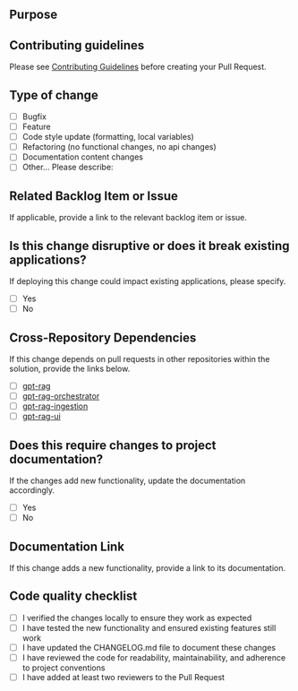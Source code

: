 ## Purpose

<!-- Describe the intention of the changes being proposed. What problem does it solve or functionality does it add? -->

## Contributing guidelines

Please see [Contributing Guidelines](../CONTRIBUTING.md) before creating your Pull Request.

## Type of change

- [ ] Bugfix
- [ ] Feature
- [ ] Code style update (formatting, local variables)
- [ ] Refactoring (no functional changes, no api changes)
- [ ] Documentation content changes
- [ ] Other... Please describe:

## Related Backlog Item or Issue

If applicable, provide a link to the relevant backlog item or issue.

<!-- Example: https://github.com/placerda/gpt-rag-orchestrator/issues/123 -->

## Is this change disruptive or does it break existing applications?

If deploying this change could impact existing applications, please specify.

- [ ] Yes
- [ ] No

## Cross-Repository Dependencies

If this change depends on pull requests in other repositories within the solution, provide the links below.

- [ ] [gpt-rag](https://github.com/azure/gpt-rag)
- [ ] [gpt-rag-orchestrator](https://github.com/azure/gpt-rag-orchestrator)
- [ ] [gpt-rag-ingestion](https://github.com/azure/gpt-rag-ingestion)
- [ ] [gpt-rag-ui](https://github.com/azure/gpt-rag-ui)

## Does this require changes to project documentation?

If the changes add new functionality, update the documentation accordingly.

- [ ] Yes
- [ ] No

## Documentation Link

If this change adds a new functionality, provide a link to its documentation.

<!-- Example: https://github.com/placerda/gpt-rag-orchestrator/wiki/New-Feature-Guide -->

## Code quality checklist

- [ ] I verified the changes locally to ensure they work as expected
- [ ] I have tested the new functionality and ensured existing features still work
- [ ] I have updated the CHANGELOG.md file to document these changes
- [ ] I have reviewed the code for readability, maintainability, and adherence to project conventions
- [ ] I have added at least two reviewers to the Pull Request
